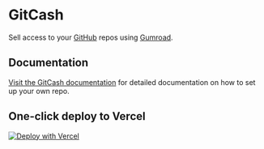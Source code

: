# GitCash

Sell access to your [GitHub](https://github.com) repos using [Gumroad](https://gumroad.com).

## Documentation

[Visit the GitCash documentation](https://devotedhq.notion.site/GitCash-8b521adfb597419f8c936f645ae468c9) for detailed documentation on how to set up your own repo.

## One-click deploy to Vercel

[![Deploy with Vercel](https://vercel.com/button)](https://vercel.com/new/clone?repository-url=https%3A%2F%2Fgithub.com%2Fgitcashhq%2Fgitcash&env=API_SECRET,GUMROAD_GITHUB_USERNAME_FIELD,GITHUB_TOKEN,GITHUB_OWNER,GITHUB_REPO,GITHUB_PERMISSION)